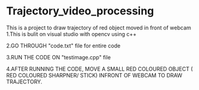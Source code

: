 # Trajectory_video_processing
This is a project to draw trajectory of red object moved in front of webcam
1.This is bulit on visual studio with opencv using c++

2.GO THROUGH "code.txt" file for entire code

3.RUN THE CODE ON "testimage.cpp" file

4.AFTER RUNNING THE CODE, MOVE A SMALL RED COLOURED OBJECT ( RED COLOURED SHARPNER/ STICK) INFRONT OF WEBCAM TO DRAW TRAJECTORY.
